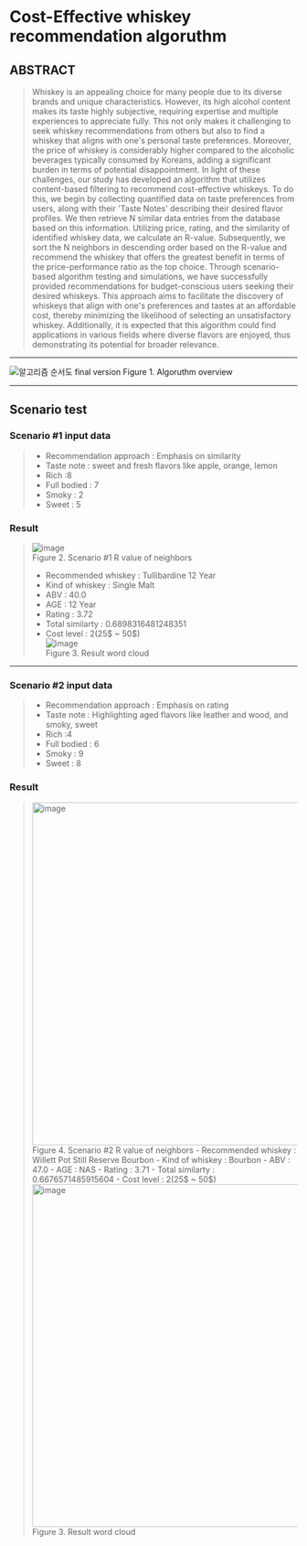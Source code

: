 # Cost-Effective whiskey recommendation algoruthm
## ABSTRACT
> Whiskey is an appealing choice for many people due to its diverse brands and unique characteristics. However, its high alcohol content makes its taste highly subjective, requiring expertise and multiple experiences to appreciate fully. This not only makes it challenging to seek whiskey recommendations from others but also to find a whiskey that aligns with one's personal taste preferences. Moreover, the price of whiskey is considerably higher compared to the alcoholic beverages typically consumed by Koreans, adding a significant burden in terms of potential disappointment.
In light of these challenges, our study has developed an algorithm that utilizes content-based filtering to recommend cost-effective whiskeys. To do this, we begin by collecting quantified data on taste preferences from users, along with their 'Taste Notes' describing their desired flavor profiles. We then retrieve N similar data entries from the database based on this information. Utilizing price, rating, and the similarity of identified whiskey data, we calculate an R-value. Subsequently, we sort the N neighbors in descending order based on the R-value and recommend the whiskey that offers the greatest benefit in terms of the price-performance ratio as the top choice.
Through scenario-based algorithm testing and simulations, we have successfully provided recommendations for budget-conscious users seeking their desired whiskeys. This approach aims to facilitate the discovery of whiskeys that align with one's preferences and tastes at an affordable cost, thereby minimizing the likelihood of selecting an unsatisfactory whiskey. Additionally, it is expected that this algorithm could find applications in various fields where diverse flavors are enjoyed, thus demonstrating its potential for broader relevance.

<hr>

![알고리즘 순서도 final version](https://github.com/sjc4197/Cost-Effective_whiskey_recommendation_algorithm/assets/63084925/75f42388-2c8c-44d4-83b8-26e2db7afd77)
Figure 1. Algoruthm overview

<hr>

## Scenario test

### Scenario #1 input data
> - Recommendation approach : Emphasis on similarity
> - Taste note : sweet and fresh flavors like apple, orange, lemon
> - Rich :8
> - Full bodied : 7
> - Smoky : 2
> - Sweet : 5

### Result
> ![image](https://github.com/sjc4197/Cost-Effective_whiskey_recommendation_algorithm/assets/63084925/92da47d2-faa9-4385-ac6c-c721f3ab94df)<br>
> Figure 2. Scenario #1 R value of neighbors
> - Recommended whiskey : Tullibardine 12 Year
> - Kind of whiskey : Single Malt
> - ABV : 40.0
> - AGE : 12 Year
> - Rating : 3.72
> - Total similarty : 0.6898316481248351
> - Cost level : 2(25$ ~ 50$)<br>
> ![image](https://github.com/sjc4197/Cost-Effective_whiskey_recommendation_algorithm/assets/63084925/b96e5d5b-b2f1-4954-9e97-214d905e6b04)<br>
> Figure 3. Result word cloud

<hr>

### Scenario #2 input data
> - Recommendation approach : Emphasis on rating
> - Taste note : Highlighting aged flavors like leather and wood, and smoky, sweet
> - Rich :4
> - Full bodied : 6
> - Smoky : 9
> - Sweet : 8

### Result
> <img width="600" alt="image" src="https://github.com/sjc4197/Cost-Effective_whiskey_recommendation_algorithm/assets/63084925/2195be6e-dd12-4d7b-b609-d2eac6097b52">
> Figure 4. Scenario #2 R value of neighbors
> - Recommended whiskey : Willett Pot Still Reserve Bourbon
> - Kind of whiskey : Bourbon
> - ABV : 47.0
> - AGE : NAS
> - Rating : 3.71
> - Total similarty : 0.6676571485915604
> - Cost level : 2(25$ ~ 50$)<br>
> <img width="600" alt="image" src="https://github.com/sjc4197/Cost-Effective_whiskey_recommendation_algorithm/assets/63084925/2e44d384-c905-4059-9446-bfab5278a023"><br>
> Figure 3. Result word cloud







